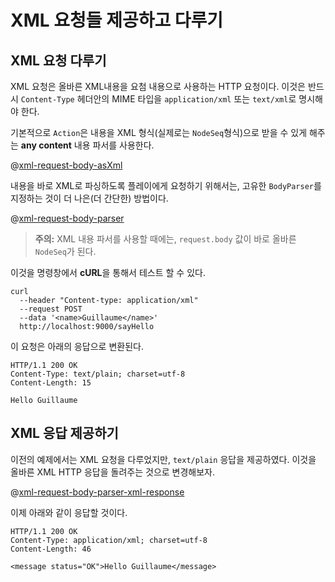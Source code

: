 <!--- Copyright (C) 2009-2015 Typesafe Inc. <http://www.typesafe.com> -->
# XML 요청들 제공하고 다루기

## XML 요청 다루기

XML 요청은 올바른 XML내용을 요첨 내용으로 사용하는 HTTP 요청이다. 이것은 반드시 `Content-Type` 헤더안의 MIME 타입을 `application/xml` 또는 `text/xml`로 명시해야 한다.

기본적으로 `Action`은 내용을 XML 형식(실제로는 `NodeSeq`형식)으로 받을 수 있게 해주는 **any content** 내용 파서를 사용한다.

@[xml-request-body-asXml](code/ScalaXmlRequests.scala)

내용을 바로 XML로 파싱하도록 플레이에게 요청하기 위해서는, 고유한 `BodyParser`를 지정하는 것이 더 나은(더 간단한) 방법이다.

@[xml-request-body-parser](code/ScalaXmlRequests.scala)

> **주의:** XML 내용 파서를 사용할 때에는, `request.body` 값이 바로 올바른 `NodeSeq`가 된다. 

이것을 명령창에서 **cURL**을 통해서 테스트 할 수 있다.

```
curl 
  --header "Content-type: application/xml" 
  --request POST 
  --data '<name>Guillaume</name>' 
  http://localhost:9000/sayHello
```

이 요청은 아래의 응답으로 변환된다.

```
HTTP/1.1 200 OK
Content-Type: text/plain; charset=utf-8
Content-Length: 15

Hello Guillaume
```

## XML 응답 제공하기

이전의 예제에서는 XML 요청을 다루었지만, `text/plain` 응답을 제공하였다. 이것을 올바른 XML HTTP 응답을 돌려주는 것으로 변경해보자.

@[xml-request-body-parser-xml-response](code/ScalaXmlRequests.scala)

이제 아래와 같이 응답할 것이다.

```
HTTP/1.1 200 OK
Content-Type: application/xml; charset=utf-8
Content-Length: 46

<message status="OK">Hello Guillaume</message>
```
